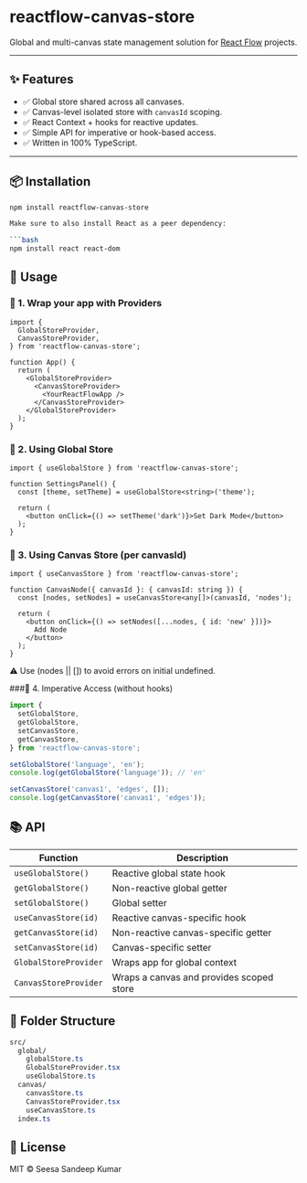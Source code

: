 # reactflow-canvas-store

Global and multi-canvas state management solution for [React Flow](https://reactflow.dev/) projects.

---

## ✨ Features

- ✅ Global store shared across all canvases.
- ✅ Canvas-level isolated store with `canvasId` scoping.
- ✅ React Context + hooks for reactive updates.
- ✅ Simple API for imperative or hook-based access.
- ✅ Written in 100% TypeScript.

---

## 📦 Installation

```bash
npm install reactflow-canvas-store

Make sure to also install React as a peer dependency:

```bash
npm install react react-dom
```

## 🚀 Usage

### 🔸 1. Wrap your app with Providers

```tsx
import {
  GlobalStoreProvider,
  CanvasStoreProvider,
} from 'reactflow-canvas-store';

function App() {
  return (
    <GlobalStoreProvider>
      <CanvasStoreProvider>
        <YourReactFlowApp />
      </CanvasStoreProvider>
    </GlobalStoreProvider>
  );
}
```

### 🔸 2. Using Global Store

```tsx
import { useGlobalStore } from 'reactflow-canvas-store';

function SettingsPanel() {
  const [theme, setTheme] = useGlobalStore<string>('theme');

  return (
    <button onClick={() => setTheme('dark')}>Set Dark Mode</button>
  );
}
```

### 🔸 3. Using Canvas Store (per canvasId)

```tsx
import { useCanvasStore } from 'reactflow-canvas-store';

function CanvasNode({ canvasId }: { canvasId: string }) {
  const [nodes, setNodes] = useCanvasStore<any[]>(canvasId, 'nodes');

  return (
    <button onClick={() => setNodes([...nodes, { id: 'new' }])}>
      Add Node
    </button>
  );
}
```
⚠️ Use (nodes || []) to avoid errors on initial undefined.


###🔸 4. Imperative Access (without hooks)

```ts
import {
  setGlobalStore,
  getGlobalStore,
  setCanvasStore,
  getCanvasStore,
} from 'reactflow-canvas-store';

setGlobalStore('language', 'en');
console.log(getGlobalStore('language')); // 'en'

setCanvasStore('canvas1', 'edges', []);
console.log(getCanvasStore('canvas1', 'edges'));
```

## 📚 API 
| Function              | Description                              |
| --------------------- | ---------------------------------------- |
| `useGlobalStore()`    | Reactive global state hook               |
| `getGlobalStore()`    | Non-reactive global getter               |
| `setGlobalStore()`    | Global setter                            |
| `useCanvasStore(id)`  | Reactive canvas-specific hook            |
| `getCanvasStore(id)`  | Non-reactive canvas-specific getter      |
| `setCanvasStore(id)`  | Canvas-specific setter                   |
| `GlobalStoreProvider` | Wraps app for global context             |
| `CanvasStoreProvider` | Wraps a canvas and provides scoped store |


## 📂 Folder Structure
```css
src/
  global/
    globalStore.ts
    GlobalStoreProvider.tsx
    useGlobalStore.ts
  canvas/
    canvasStore.ts
    CanvasStoreProvider.tsx
    useCanvasStore.ts
  index.ts
```

## 📜 License
MIT © Seesa Sandeep Kumar

